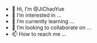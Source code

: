 - 👋 Hi, I’m @JiChaoYue
- 👀 I’m interested in ...
- 🌱 I’m currently learning ...
- 💞️ I’m looking to collaborate on ...
- 📫 How to reach me ...

<!---
JiChaoYue/JiChaoYue is a ✨ special ✨ repository because its `README.md` (this file) appears on your GitHub profile.
You can click the Preview link to take a look at your changes.
--->
